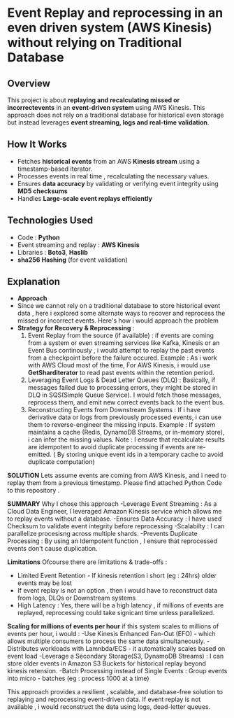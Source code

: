 # Event Replay and reprocessing in an even driven system (AWS Kinesis) without relying on Traditional Database

## Overview
This project is about **replaying and recalculating missed or incorrectevents** in an **event-driven system** using AWS Kinesis. This approach does not rely on a traditional database for historical even storage but instead leverages **event streaming, logs and real-time validation**.

## How It Works
- Fetches **historical events** from an AWS **Kinesis stream** using a timestamp-based iterator.
- Processes events in real time , recalculating the necessary values.
- Ensures **data accuracy** by validating or verifying event integrity using **MD5 checksums**
- Handles **Large-scale event replays efficiently**

## Technologies Used
- Code : **Python**
- Event streaming and replay : **AWS Kinesis**
- Libraries : **Boto3**, **Haslib**
- **sha256 Hashing** (for event validation)

## Explanation 
- **Approach**
- Since we cannot rely on a traditional database to store historical event data , here i explored some alternate ways to recover and reprocess the missed or incorrect events. Here's how i would approach the problem
- **Strategy for Recovery & Reprocessing** :
  1. Event Replay from the source (if available) : if events are coming from a system or even streaming services like Kafka, Kinesis or an Event Bus continously , i would attempt to replay the past events from a checkpoint before the failure occured.
Example : As i work with AWS Cloud most of the time, For AWS Kinesis, i would use **GetSharditerator** to read past events within the retention period.
  2. Leveraging Event Logs & Dead Letter Queues (DLQ) : Basically, if messages failed due to processing errors, they might be stored in DLQ in SQS(Simple Queue Service). I would fetch those messages, reprocess them, and emit new correct events back to the event bus.
  3. Reconstructing Events from Downstream Systems : If i have derivative data or logs from previously processed events, i can use them to reverse-engineer the missing inputs.
Example : If system maintains a cache (Redis, DynamoDB Streams, or in-memory store), i can infer the missing values.
Note : I ensure that recalculate results are idempotent to avoid duplicate processing if events are re-emitted. ( By storing unique event ids in a temporary cache to avoid duplicate computation)

**SOLUTION**
Lets assume events are coming from AWS Kinesis, and i need to replay them from a previous timestamp.
Please find attached Python Code to this repository .

**SUMMARY**
Why I chose this approach 
-Leverage Event Streaming : As a Cloud Data Engineer, I leveraged Amazon Kinesis service which allows me to replay events without a database.
-Ensures Data Accuracy : I have used Checksum to validate event integrity before reprocessing
-Scalabilty : I can parallelize procesisng across multiple shards.
-Prevents Duplicate Processing : By using an Idempotent function , I ensure that reprocessed events don't cause duplication.

**Limitations**
Ofcourse there are limitations & trade-offs :
- Limited Event Retention - If kinesis retention i short (eg : 24hrs) older events may be lost
- If event replay is not an option , then i would have to reconstruct data from logs, DLQs or Downstream systems
- High Latency : Yes, there will be a high latency , if millions of events are replayed, reprocessing could take signicant time unless parallelized.

**Scaling for millions of events per hour**
if this system scales to millions of events per hour, i would :
-Use Kinesis Enhanced Fan-Out (EFO) - which allows multiple consumers to process the same data simultaneously.
-Distributes workloads with Lamnbda/ECS - it automatically scales based on event load
-Leverage a Secondary Storage(S3, DynamoDB Streams) : I can store older events in Amazon S3 Buckets for historical replay beyond kinesis retension.
-Batch Processing instead of Single Events : Group events into micro - batches (eg : process 1000 at a time) 

This approach provides a resilient , scalable, and database-free solution to replaying and reprocessing event-driven data. If event replay is not available , i would reconstruct the data using logs, dead-letter queues. 

